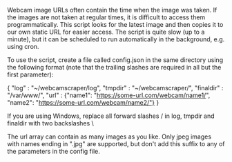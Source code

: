 Webcam image URLs often contain the time when the image was taken. If the images 
are not taken at regular times, it is difficult to access them programmatically. 
This script looks for the latest image and then copies it to our own static URL 
for easier access. The script is quite slow (up to a minute), but it can be scheduled 
to run automatically in the background, e.g. using cron.

To use the script, create a file called config.json in the same directory using 
the following format (note that the trailing slashes are required in all but the 
first parameter):

{
    "log" : "~/webcamscraper/log",
    "tmpdir" : "~/webcamscraper/",
    "finaldir" : "/var/www/",
    "url" : {"name1": "https://some-url.com/webcam/name1/",
         "name2": "https://some-url.com/webcam/name2/"}
}

If you are using Windows, replace all forward slashes / in log, tmpdir and finaldir 
with two backslashes \\

The url array can contain as many images as you like. Only jpeg images with names ending 
in ".jpg" are supported, but don't add this suffix to any of the parameters in the config 
file.